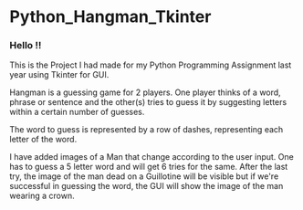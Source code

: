 # Python_Hangman_Tkinter
### Hello !!
This is the Project I had made for my Python Programming Assignment last year using Tkinter for GUI.

Hangman is a guessing game for 2 players. One player thinks of a word, phrase or sentence and the other(s) tries to guess it by suggesting letters within a certain number of guesses.

The word to guess is represented by a row of dashes, representing each letter of the word. 

I have added images of a Man that change according to the user input. One has to guess a 5 letter word and will get 6 tries for the same. After the last try, the image of the man 
dead on a Guillotine will be visible but if we're successful in guessing the word, the GUI will show the image of the man wearing a crown.  
